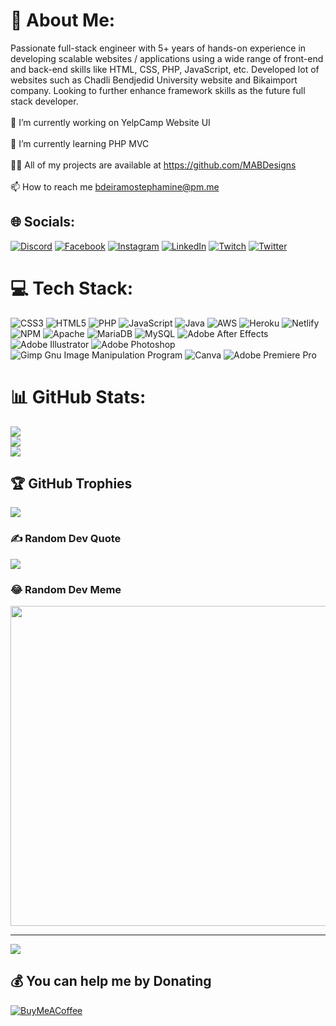 # 💫 About Me:
Passionate full-stack engineer with 5+ years of hands-on experience in developing scalable websites / applications using a wide range of front-end and back-end skills like HTML, CSS, PHP, JavaScript, etc. Developed lot of websites such as Chadli Bendjedid University website and Bikaimport company. Looking to further enhance framework skills as the future full stack developer.<br><br>    🔭 I’m currently working on YelpCamp Website UI<br><br>    🌱 I’m currently learning PHP MVC<br><br>    👨‍💻 All of my projects are available at https://github.com/MABDesigns<br><br>    📫 How to reach me bdeiramostephamine@pm.me<br>


## 🌐 Socials:
[![Discord](https://img.shields.io/badge/Discord-%237289DA.svg?logo=discord&logoColor=white)](htttps://discord.gg/5tJjhTuqfF) [![Facebook](https://img.shields.io/badge/Facebook-%231877F2.svg?logo=Facebook&logoColor=white)](https://facebook.com/likeab0ss1) [![Instagram](https://img.shields.io/badge/Instagram-%23E4405F.svg?logo=Instagram&logoColor=white)](https://instagram.com/m4b_007) [![LinkedIn](https://img.shields.io/badge/LinkedIn-%230077B5.svg?logo=linkedin&logoColor=white)](https://linkedin.com/in/m4b007) [![Twitch](https://img.shields.io/badge/Twitch-%239146FF.svg?logo=Twitch&logoColor=white)](https://twitch.tv/xcreiz) [![Twitter](https://img.shields.io/badge/Twitter-%231DA1F2.svg?logo=Twitter&logoColor=white)](https://twitter.com/mbdeira) 

# 💻 Tech Stack:
![CSS3](https://img.shields.io/badge/css3-%231572B6.svg?style=for-the-badge&logo=css3&logoColor=white) ![HTML5](https://img.shields.io/badge/html5-%23E34F26.svg?style=for-the-badge&logo=html5&logoColor=white) ![PHP](https://img.shields.io/badge/php-%23777BB4.svg?style=for-the-badge&logo=php&logoColor=white) ![JavaScript](https://img.shields.io/badge/javascript-%23323330.svg?style=for-the-badge&logo=javascript&logoColor=%23F7DF1E) ![Java](https://img.shields.io/badge/java-%23ED8B00.svg?style=for-the-badge&logo=java&logoColor=white) ![AWS](https://img.shields.io/badge/AWS-%23FF9900.svg?style=for-the-badge&logo=amazon-aws&logoColor=white) ![Heroku](https://img.shields.io/badge/heroku-%23430098.svg?style=for-the-badge&logo=heroku&logoColor=white) ![Netlify](https://img.shields.io/badge/netlify-%23000000.svg?style=for-the-badge&logo=netlify&logoColor=#00C7B7) ![NPM](https://img.shields.io/badge/NPM-%23000000.svg?style=for-the-badge&logo=npm&logoColor=white) ![Apache](https://img.shields.io/badge/apache-%23D42029.svg?style=for-the-badge&logo=apache&logoColor=white) ![MariaDB](https://img.shields.io/badge/MariaDB-003545?style=for-the-badge&logo=mariadb&logoColor=white) ![MySQL](https://img.shields.io/badge/mysql-%2300f.svg?style=for-the-badge&logo=mysql&logoColor=white) ![Adobe After Effects](https://img.shields.io/badge/Adobe%20After%20Effects-9999FF.svg?style=for-the-badge&logo=Adobe%20After%20Effects&logoColor=white) ![Adobe Illustrator](https://img.shields.io/badge/adobeillustrator-%23FF9A00.svg?style=for-the-badge&logo=adobeillustrator&logoColor=white) ![Adobe Photoshop](https://img.shields.io/badge/adobephotoshop-%2331A8FF.svg?style=for-the-badge&logo=adobephotoshop&logoColor=white) ![Gimp Gnu Image Manipulation Program](https://img.shields.io/badge/Gimp-657D8B?style=for-the-badge&logo=gimp&logoColor=FFFFFF) ![Canva](https://img.shields.io/badge/Canva-%2300C4CC.svg?style=for-the-badge&logo=Canva&logoColor=white) ![Adobe Premiere Pro](https://img.shields.io/badge/Adobe%20Premiere%20Pro-9999FF.svg?style=for-the-badge&logo=Adobe%20Premiere%20Pro&logoColor=white)
# 📊 GitHub Stats:
![](https://github-readme-stats.vercel.app/api?username=mabdesigns&theme=dark&hide_border=false&include_all_commits=false&count_private=false)<br/>
![](https://github-readme-streak-stats.herokuapp.com/?user=mabdesigns&theme=dark&hide_border=false)<br/>
![](https://github-readme-stats.vercel.app/api/top-langs/?username=mabdesigns&theme=dark&hide_border=false&include_all_commits=false&count_private=false&layout=compact)

## 🏆 GitHub Trophies
![](https://github-profile-trophy.vercel.app/?username=mabdesigns&theme=darkhub&no-frame=false&no-bg=false&margin-w=4)

### ✍️ Random Dev Quote
![](https://quotes-github-readme.vercel.app/api?type=horizontal&theme=tokyonight)

### 😂 Random Dev Meme
<img src="https://random-memer.herokuapp.com/" width="512px"/>

---
[![](https://visitcount.itsvg.in/api?id=mabdesigns&icon=5&color=6)](https://visitcount.itsvg.in)

  ## 💰 You can help me by Donating
  [![BuyMeACoffee](https://img.shields.io/badge/Buy%20Me%20a%20Coffee-ffdd00?style=for-the-badge&logo=buy-me-a-coffee&logoColor=black)](https://buymeacoffee.com/m4bdesigns) 

  <!-- Proudly created with GPRM ( https://gprm.itsvg.in ) -->
  
